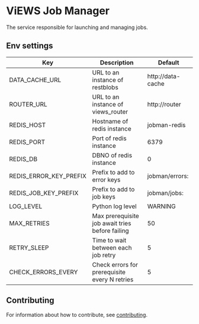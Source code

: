 # ViEWS Job Manager

The service responsible for launching and managing jobs.

## Env settings

|Key                     |Description                                                  |Default                      |
|------------------------|-------------------------------------------------------------|-----------------------------|
|DATA_CACHE_URL          |URL to an instance of restblobs                              |http://data-cache            |
|ROUTER_URL              |URL to an instance of views_router                           |http://router                |
|REDIS_HOST              |Hostname of redis instance                                   |jobman-redis                 |
|REDIS_PORT              |Port of redis instance                                       |6379                         |
|REDIS_DB                |DBNO of redis instance                                       |0                            |
|REDIS_ERROR_KEY_PREFIX  |Prefix to add to error keys                                  |jobman/errors:               |
|REDIS_JOB_KEY_PREFIX    |Prefix to add to job keys                                    |jobman/jobs:                 |
|LOG_LEVEL               |Python log level                                             |WARNING                      |
|MAX_RETRIES             |Max prerequisite job await tries before failing              |50                           |
|RETRY_SLEEP             |Time to wait between each job retry                          |5                            |
|CHECK_ERRORS_EVERY      |Check errors for prerequisite every N retries                |5                            |

## Contributing

For information about how to contribute, see [contributing](https://www.github.com/prio-data/contributing).
